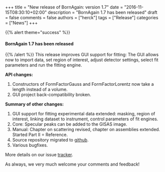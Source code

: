 +++
title = "New release of BornAgain: version 1.7"
date = "2016-11-15T08:30:10+02:00"
description = "BornAgain 1.7 has been released"
draft = false
comments = false
authors = ["herck"]
tags = ["Release"]
categories = ["News"]
+++

{{% alert theme="success" %}}
#### BornAgain 1.7 has been released
{{% /alert %}}
This release improves GUI support for fitting: The GUI allows now to import data, set region of interest, adjust detector settings, select fit parameters and run the fitting engine.

**API changes:**

1. Constructors of FormFactorGauss and FormFactorLorentz now take a length instead of a volume.
1. GUI project back-compatibility broken.

**Summary of other changes:**

1. GUI support for fitting experimental data extended: masking, region of interest, linking dataset to instrument, control parameters of fit engines.
1. Core: Specular peaks can be added to the GISAS image.
1. Manual: Chapter on scattering revised, chapter on assemblies extended. Started Part II = Reference.
1. Source repository migrated to [github](https://github.com/scgmlz/BornAgain).
1. Various bugfixes.

More details on our issue [tracker](http://apps.jcns.fz-juelich.de/redmine/versions/37).

As always, we very much welcome your comments and feedback!
